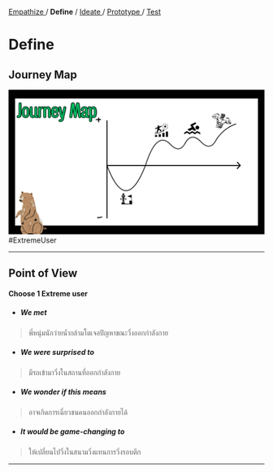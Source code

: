 [ Empathize ](empathize.md) / **Define** / [ Ideate ](ideate.md) / [ Prototype ](prototype.md) / [ Test ](test.md)

# Define

## Journey Map
<img src="assets/profiles/define/ExtremeUser.png" alt="JourneyExtremeUser" width="800">
#ExtremeUser

----

## Point of View
#### Choose 1 Extreme user
- ##### We met
> พี่หนุ่มนักว่ายน้ำกล้ามโตเจอปัญหาขณะวิ่งออกกำลังกาย
- ##### We were surprised to
> มีรถเข้ามาวิ่งในสถานที่ออกกำลังกาย
- ##### We wonder if this means
> อาจเกิดการเฉี่ยวชนคนออกกำลังกายได้
- ##### It would be game-changing to
> ให้เปลี่ยนไปวิ่งในสนามวิ่งแทนการวิ่งรอบตึก

----
